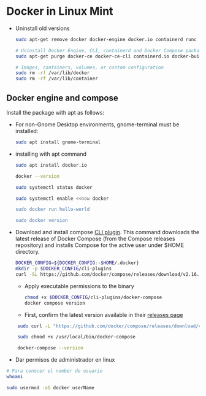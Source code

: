 # Docker in Linux Mint

- Uninstall old versions
    ```sh
    sudo apt-get remove docker docker-engine docker.io containerd runc

    # Uninstall Docker Engine, CLI, containerd and Docker Compose packages
    sudo apt-get purge docker-ce docker-ce-cli containerd.io docker-buildx-plugin docker-compose-plugin docker-ce-rootless-extras

    # Images, containers, volumes, or custom configuration
    sudo rm -rf /var/lib/docker
    sudo rm -rf /var/lib/container

## Docker engine and compose

 Install the package with apt as follows:

- For non-Gnome Desktop environments, gnome-terminal must be installed: 
    ```sh
    sudo apt install gnome-terminal
    ```

- installing with apt command
    ```sh
    sudo apt install docker.io 

    docker --version    

    sudo systemctl status docker

    sudo systemctl enable <<now docker

    sudo docker run hello-world     

    sudo docker version
    ```

-   Download and install compose [CLI plugin](https://docs.docker.com/compose/install/linux/#install-the-plugin-manually). This command downloads the latest release of Docker Compose (from the Compose releases repository) and installs Compose for the active user under $HOME directory.

    ```sh
    DOCKER_CONFIG=${DOCKER_CONFIG:-$HOME/.docker}
    mkdir -p $DOCKER_CONFIG/cli-plugins
    curl -SL https://github.com/docker/compose/releases/download/v2.16.0/docker-compose-linux-x86_64 -o $DOCKER_CONFIG/cli-plugins/docker-compose
    ```
    
    - Apply executable permissions to the binary
        ```sh
        chmod +x $DOCKER_CONFIG/cli-plugins/docker-compose
        docker compose version
        ```

    - First, confirm the latest version available in their [releases page](https://github.com/docker/compose/releases/tag/v2.16.0)

```sh
    sudo curl -L "https://github.com/docker/compose/releases/download/v2.16.0/docker-compose-$(uname -s)-$(uname -m)" -o /usr/local/bin/docker-compose

    sudo chmod +x /usr/local/bin/docker-compose

    docker-compose --version
```


- Dar permisos de administrador en linux
```sh
# Para conocer el nomber de usuario
whoami

sudo usermod -aG docker userName


```